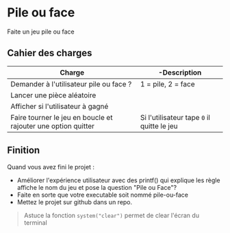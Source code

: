 # Pile ou face
Faite un jeu pile ou face

## Cahier des charges
|Charge|-Description|
|-|-|
|Demander à l'utilisateur pile ou face ? | 1 = pile, 2 = face|
|Lancer une pièce aléatoire|
|Afficher si l'utilisateur à gagné|
|Faire tourner le jeu en boucle et rajouter une option quitter|Si l'utilisateur tape `0` il quitte le jeu|

## Finition
Quand vous avez fini le projet : 
- Améliorer l'expérience utilisateur avec des printf() qui explique les règle affiche le nom du jeu et pose la question "Pile ou Face"?
- Faite en sorte que votre executable soit nommé pile-ou-face
- Mettez le projet sur github dans un repo.

> Astuce
> la fonction `system("clear")` permet de clear l'écran du terminal